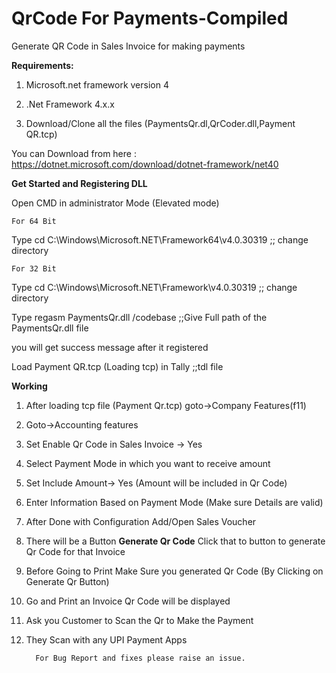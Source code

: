 # QrCode For Payments-Compiled
Generate QR Code in Sales Invoice for making payments



**Requirements:**

1) Microsoft.net framework version 4

2) .Net Framework 4.x.x

3) Download/Clone all the files (PaymentsQr.dl,QrCoder.dll,Payment QR.tcp)

You can Download from here : https://dotnet.microsoft.com/download/dotnet-framework/net40

**Get Started and Registering DLL**

Open CMD in administrator Mode (Elevated mode)

    For 64 Bit
Type cd C:\Windows\Microsoft.NET\Framework64\v4.0.30319 ;; change directory

    For 32 Bit
Type cd C:\Windows\Microsoft.NET\Framework\v4.0.30319 ;; change directory

Type regasm PaymentsQr.dll /codebase ;;Give Full path of the PaymentsQr.dll file

you will get success message after it registered

Load Payment QR.tcp (Loading tcp)  in Tally ;;tdl file 

**Working**
1) After loading tcp file (Payment Qr.tcp) goto->Company Features(f11)

2) Goto->Accounting features

3) Set Enable Qr Code in Sales Invoice -> Yes

4) Select Payment Mode in which you want to receive amount

5) Set Include Amount-> Yes (Amount will be included in Qr Code)

6) Enter Information Based on Payment Mode (Make sure Details are valid)

7) After Done with Configuration Add/Open Sales Voucher

8) There will be a Button **Generate Qr Code** Click that to button to generate Qr Code for that Invoice

9) Before Going to Print Make Sure you generated Qr Code (By Clicking on Generate Qr Button)

10) Go and Print an Invoice Qr Code will be displayed 

11) Ask you Customer to Scan the Qr to Make the Payment

12) They Scan with any UPI Payment Apps


          For Bug Report and fixes please raise an issue.


